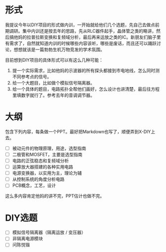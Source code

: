 # 形式

我提议今年以DIY项目的形式做内训，一开始就给他们几个选题，先自己去做点前期调研。集中内训还是按去年的思路，先从RLC器件起手，晶体管之类的略讲，然后搞他妈的拉普拉斯变换和复频域分析，最后再来运放之类的IC。新朋友们脑子里有需求了，自然就知道内训的时候哪些内容该听，哪些是废话，而且还可以踊跃讨论，想想就该是一篇勃勃生机万物竞发的学术氛围。

目前想到DIY项目的具体形式可以有这么几种可能：
1. 提一个实际需求，比如他妈的示波器的所有探头都接到市电地线，怎么同时测不同参考点的信号。
2. 给一个大题目，比如做个模拟信号隔离器。
3. 给一个具体的题目，电路拓扑全帮他们画好，怎么设计也讲清楚，最后往方程里填数字就行了。参考去年的音调调节器。

# 大纲

包含下列内容，每条做一个PPT。最好把Markdown也写了，顺便弄到X-DIY上去。
- [ ] 被动元件的物理原理，用途，选型指南
- [ ] 二极管和MOSFET，主要是选型指南
- [ ] 电路的正弦稳态和复频域分析
- [ ] 运算放大器搭建的各种实用电路
- [ ] 电源变换器，以实用为主，理论为辅
- [ ] 从控制系统的角度分析电路
- [ ] PCB概念，工艺，设计

这么多内容肯定他妈的讲不完，PPT估计也做不完。

# DIY选题
- [ ] 模拟信号隔离器（隔离运放 / 变压器）
- [ ] 非隔离电源模块
- [ ] 问陈悦锴